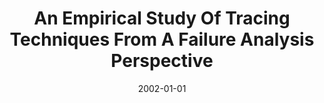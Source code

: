 ---
title: "An Empirical Study Of Tracing Techniques From A Failure Analysis Perspective"
date: 2002-01-01
venue: "13th International Symposium on Software Reliability Engineering (ISSRE 2002), 12-15 November 2002, Annapolis, MD, USA"
paperurl: https://doi.org/10.1109/ISSRE.2002.1173270
authors: "Satya Kanduri and Sebastian G Elbaum"
---